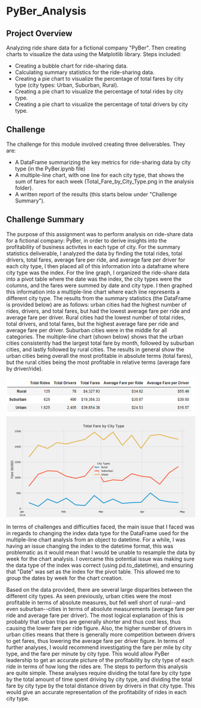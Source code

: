 # PyBer_Analysis
## Project Overview
Analyzing ride share data for a fictional company "PyBer". Then creating charts to visualize the data using the Matplotlib library. Steps included:
  - Creating a bubble chart for ride-sharing data.
  - Calculating summary statistics for the ride-sharing data.
  - Creating a pie chart to visualize the percentage of total fares by city type (city types: Urban, Suburban, Rural).
  - Creating a pie chart to visualize the percentage of total rides by city type.
  - Creating a pie chart to visualize the percentage of total drivers by city type.
  
## Challenge
The challenge for this module involved creating three deliverables. They are:
  - A DataFrame summarizing the key metrics for ride-sharing data by city type (in the PyBer.ipynb file)
  - A multiple-line chart, with one line for each city type, that shows the sum of fares for each week (Total_Fare_by_City_Type.png in       the analysis folder).
  - A written report of the results (this starts below under "Challenge Summary").

## Challenge Summary
  The purpose of this assignment was to perform analysis on ride-share data for a fictional company: PyBer, in order to derive insights into the profitability of business activites in each type of city. For the summary statistics deliverable, I analyzed the data by finding the total rides, total drivers, total fares, average fare per ride, and average fare per driver for each city type, I then placed all of this information into a dataframe where city type was the index. For the line graph, I organized the ride-share data into a pivot table where the date was the index, the city types were the columns, and the fares were summed by date and city type. I then graphed this information into a multiple-line chart where each line represents a different city type. The results from the summary statistics (the DataFrame is provided below) are as follows: urban cities had the highest number of rides, drivers, and total fares, but had the lowest average fare per ride and average fare per driver. Rural cities had the lowest number of total rides, total drivers, and total fares, but the highest average fare per ride and average fare per driver. Suburban cities were in the middle for all categories. The multiple-line chart (shown below) shows that the urban cities consistently had the largest total fare by month, followed by suburban cities, and lastly followed by rural cities. The results in general show the urban cities being overall the most profitable in absolute terms (total fares), but the rural cities being the most profitable in relative terms (average fare by driver/ride).
  
![](https://github.com/freddilly/PyBer_Analysis/blob/master/Summary%20Statistics.PNG)
![](https://github.com/freddilly/PyBer_Analysis/blob/master/analysis/Total_Fare_by_City_Type.png)

  In terms of challenges and difficulties faced, the main issue that I faced was in regards to changing the index data type for the DataFrame used for the multiple-line chart analysis from an object to datetime. For a while, I was having an issue changing the index to the datetime format, this was problematic as it would mean that I would be unable to resample the data by week for the chart analysis. I overcame this potential issue was making sure the data type of the index was correct (using pd.to_datetime), and ensuring that "Date" was set as the index for the pivot table. This allowed me to group the dates by week for the chart creation.
  
  Based on the data provided, there are several large disparities between the different city types. As seen previously, urban cities were the most profitable in terms of absolute measures, but fell well short of rural--and even suburban--cities in terms of absolute measurements (average fare per ride and average fare per driver). The most logical explanation of this is probably that urban trips are generally shorter and thus cost less, thus causing the lower fare per ride figure. Also, the higher number of drivers in urban cities means that there is generally more competition between drivers to get fares, thus lowering the average fare per driver figure. In terms of further analyses, I would recommend investigating the fare per mile by city type, and the fare per minute by city type. This would allow PyBer leadership to get an accurate picture of the profitability by city type of each ride in terms of how long the rides are. The steps to perform this analysis are quite simple. These analyses require dividing the total fare by city type by the total amount of time spent driving by city type, and dividing the total fare by city type by the total distance driven by drivers in that city type. This would give an accurate representation of the profitability of rides in each city type.
  
